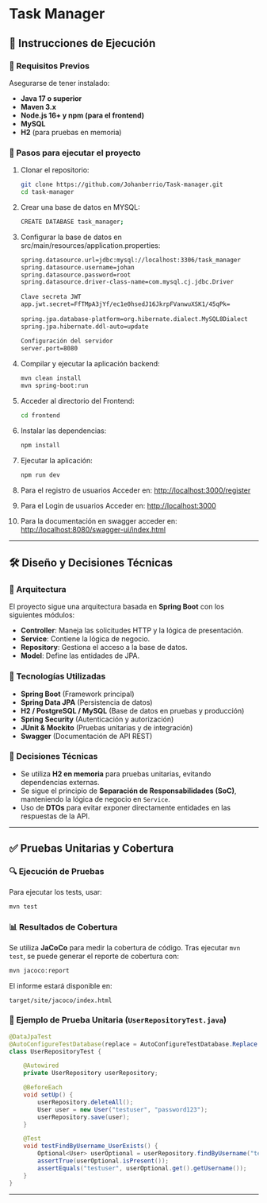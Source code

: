# Task Manager

## 📌 Instrucciones de Ejecución

### 🔧 Requisitos Previos
Asegurarse de tener instalado:
- **Java 17 o superior**
- **Maven 3.x**
- **Node.js 16+ y npm (para el frontend)**
- **MySQL** 
- **H2** (para pruebas en memoria)

### 🚀 Pasos para ejecutar el proyecto
1. Clonar el repositorio:
   ```sh
   git clone https://github.com/Johanberrio/Task-manager.git
   cd task-manager
   ```

2. Crear una base de datos en MYSQL:
   ```sh
   CREATE DATABASE task_manager;
   ```
   
3. Configurar la base de datos en src/main/resources/application.properties:
   ```sh
   spring.datasource.url=jdbc:mysql://localhost:3306/task_manager
   spring.datasource.username=johan
   spring.datasource.password=root
   spring.datasource.driver-class-name=com.mysql.cj.jdbc.Driver
  
   Clave secreta JWT
   app.jwt.secret=FfTMpA3jYf/ec1e0hsedJ16JkrpFVanwuXSK1/45qPk=
  
   spring.jpa.database-platform=org.hibernate.dialect.MySQL8Dialect
   spring.jpa.hibernate.ddl-auto=update
  
   Configuración del servidor
   server.port=8080
   ```

4. Compilar y ejecutar la aplicación backend:
   ```sh
   mvn clean install
   mvn spring-boot:run
   ```
   
5. Acceder al directorio del Frontend:
   ```sh
   cd frontend
   ```
   
6. Instalar las dependencias:
   ```sh
   npm install
   ```
7. Ejecutar la aplicación:
   ```sh
   npm run dev
   ```
   
8. Para el registro de usuarios Acceder en: [http://localhost:3000/register](http://localhost:3000/register)


9. Para el Login de usuarios Acceder en: [http://localhost:3000](http://localhost:3000)

10. Para la documentación en swagger acceder en: [http://localhost:8080/swagger-ui/index.html](http://localhost:8080/swagger-ui/index.htm)


---

## 🛠️ Diseño y Decisiones Técnicas

### 📌 Arquitectura
El proyecto sigue una arquitectura basada en **Spring Boot** con los siguientes módulos:

- **Controller**: Maneja las solicitudes HTTP y la lógica de presentación.
- **Service**: Contiene la lógica de negocio.
- **Repository**: Gestiona el acceso a la base de datos.
- **Model**: Define las entidades de JPA.

### 📌 Tecnologías Utilizadas
- **Spring Boot** (Framework principal)
- **Spring Data JPA** (Persistencia de datos)
- **H2 / PostgreSQL / MySQL** (Base de datos en pruebas y producción)
- **Spring Security** (Autenticación y autorización)
- **JUnit & Mockito** (Pruebas unitarias y de integración)
- **Swagger** (Documentación de API REST)

### 📌 Decisiones Técnicas
- Se utiliza **H2 en memoria** para pruebas unitarias, evitando dependencias externas.
- Se sigue el principio de **Separación de Responsabilidades (SoC)**, manteniendo la lógica de negocio en `Service`.
- Uso de **DTOs** para evitar exponer directamente entidades en las respuestas de la API.

---

## ✅ Pruebas Unitarias y Cobertura

### 🔍 Ejecución de Pruebas
Para ejecutar los tests, usar:
```sh
mvn test
```

### 📊 Resultados de Cobertura
Se utiliza **JaCoCo** para medir la cobertura de código. Tras ejecutar `mvn test`, se puede generar el reporte de cobertura con:
```sh
mvn jacoco:report
```
El informe estará disponible en:
```
target/site/jacoco/index.html
```

### 📌 Ejemplo de Prueba Unitaria (`UserRepositoryTest.java`)
```java
@DataJpaTest
@AutoConfigureTestDatabase(replace = AutoConfigureTestDatabase.Replace.NONE)
class UserRepositoryTest {

    @Autowired
    private UserRepository userRepository;

    @BeforeEach
    void setUp() {
        userRepository.deleteAll();
        User user = new User("testuser", "password123");
        userRepository.save(user);
    }

    @Test
    void testFindByUsername_UserExists() {
        Optional<User> userOptional = userRepository.findByUsername("testuser");
        assertTrue(userOptional.isPresent());
        assertEquals("testuser", userOptional.get().getUsername());
    }
}
```

---


